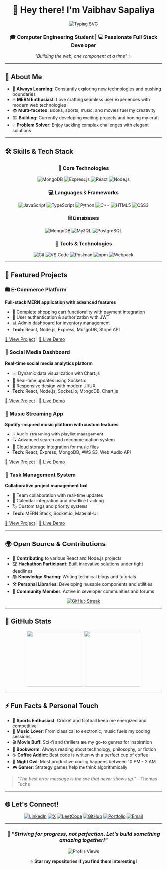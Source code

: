 <div align="center">

# 👋 Hey there! I'm Vaibhav Sapaliya

<img src="https://readme-typing-svg.herokuapp.com?font=Fira+Code&size=24&duration=3000&pause=1000&color=00D4AA&center=true&vCenter=true&width=435&lines=MERN+Stack+Developer;Full+Stack+Enthusiast;Code+%26+Coffee+Lover;Always+Learning+%F0%9F%9A%80" alt="Typing SVG" />

### 🎓 Computer Engineering Student | 💻 Passionate Full Stack Developer

*"Building the web, one component at a time"* ✨

</div>

---

## 🚀 About Me

- 🌱 **Always Learning**: Constantly exploring new technologies and pushing boundaries
- 🔥 **MERN Enthusiast**: Love crafting seamless user experiences with modern web technologies  
- 📚 **Multi-faceted**: Books, sports, music, and movies fuel my creativity
- 🏗️ **Building**: Currently developing exciting projects and honing my craft
- 💡 **Problem Solver**: Enjoy tackling complex challenges with elegant solutions

---

## 🛠️ Skills & Tech Stack

<div align="center">

### 🎯 Core Technologies
![MongoDB](https://img.shields.io/badge/MongoDB-4EA94B?style=for-the-badge&logo=mongodb&logoColor=white)
![Express.js](https://img.shields.io/badge/Express.js-000000?style=for-the-badge&logo=express&logoColor=white)
![React](https://img.shields.io/badge/React-20232A?style=for-the-badge&logo=react&logoColor=61DAFB)
![Node.js](https://img.shields.io/badge/Node.js-339933?style=for-the-badge&logo=nodedotjs&logoColor=white)

### 💻 Languages & Frameworks
![JavaScript](https://img.shields.io/badge/JavaScript-F7DF1E?style=for-the-badge&logo=javascript&logoColor=black)
![TypeScript](https://img.shields.io/badge/TypeScript-007ACC?style=for-the-badge&logo=typescript&logoColor=white)
![Python](https://img.shields.io/badge/Python-3776AB?style=for-the-badge&logo=python&logoColor=white)
![C++](https://img.shields.io/badge/C++-00599C?style=for-the-badge&logo=cplusplus&logoColor=white)
![HTML5](https://img.shields.io/badge/HTML5-E34F26?style=for-the-badge&logo=html5&logoColor=white)
![CSS3](https://img.shields.io/badge/CSS3-1572B6?style=for-the-badge&logo=css3&logoColor=white)

### 🗄️ Databases
![MongoDB](https://img.shields.io/badge/MongoDB-4EA94B?style=for-the-badge&logo=mongodb&logoColor=white)
![MySQL](https://img.shields.io/badge/MySQL-4479A1?style=for-the-badge&logo=mysql&logoColor=white)
![PostgreSQL](https://img.shields.io/badge/PostgreSQL-316192?style=for-the-badge&logo=postgresql&logoColor=white)

### 🔧 Tools & Technologies
![Git](https://img.shields.io/badge/Git-F05032?style=for-the-badge&logo=git&logoColor=white)
![VS Code](https://img.shields.io/badge/VS%20Code-007ACC?style=for-the-badge&logo=visualstudiocode&logoColor=white)
![Postman](https://img.shields.io/badge/Postman-FF6C37?style=for-the-badge&logo=postman&logoColor=white)
![npm](https://img.shields.io/badge/npm-CB3837?style=for-the-badge&logo=npm&logoColor=white)
![Webpack](https://img.shields.io/badge/Webpack-8DD6F9?style=for-the-badge&logo=webpack&logoColor=black)

</div>

---

## 🌟 Featured Projects

### 🛍️ E-Commerce Platform
**Full-stack MERN application with advanced features**
- 🛒 Complete shopping cart functionality with payment integration
- 👤 User authentication & authorization with JWT
- 📊 Admin dashboard for inventory management
- **Tech**: React, Node.js, Express, MongoDB, Stripe API

[🔗 View Project](https://github.com/Vaibhavvs7) | [🚀 Live Demo](#)

### 📱 Social Media Dashboard
**Real-time social media analytics platform**
- 📈 Dynamic data visualization with Chart.js
- 🔄 Real-time updates using Socket.io
- 🎨 Responsive design with modern UI/UX
- **Tech**: React, Node.js, Socket.io, MongoDB, Chart.js

[🔗 View Project](https://github.com/Vaibhavvs7) | [🚀 Live Demo](#)

### 🎵 Music Streaming App
**Spotify-inspired music platform with custom features**
- 🎶 Audio streaming with playlist management
- 🔍 Advanced search and recommendation system
- 💾 Cloud storage integration for music files
- **Tech**: React, Express, MongoDB, AWS S3, Web Audio API

[🔗 View Project](https://github.com/Vaibhavvs7) | [🚀 Live Demo](#)

### 📝 Task Management System
**Collaborative project management tool**
- 👥 Team collaboration with real-time updates
- 📅 Calendar integration and deadline tracking
- 🏷️ Custom tags and priority systems
- **Tech**: MERN Stack, Socket.io, Material-UI

[🔗 View Project](https://github.com/Vaibhavvs7) | [🚀 Live Demo](#)

---

## 🌍 Open Source & Contributions

- 🤝 **Contributing** to various React and Node.js projects
- 🏆 **Hackathon Participant**: Built innovative solutions under tight deadlines
- 📚 **Knowledge Sharing**: Writing technical blogs and tutorials
- 🛠️ **Personal Libraries**: Developing reusable components and utilities
- 🌟 **Community Member**: Active in developer communities and forums

<div align="center">

[![GitHub Streak](https://github-readme-streak-stats.herokuapp.com?user=Vaibhavvs7&theme=tokyonight&hide_border=true)](https://git.io/streak-stats)

</div>

---

## 🎯 GitHub Stats

<div align="center">
  <img height="180em" src="https://github-readme-stats.vercel.app/api?username=Vaibhavvs7&show_icons=true&theme=tokyonight&include_all_commits=true&count_private=true&hide_border=true"/>
  <img height="180em" src="https://github-readme-stats.vercel.app/api/top-langs/?username=Vaibhavvs7&layout=compact&langs_count=8&theme=tokyonight&hide_border=true"/>
</div>

---

## ⚡ Fun Facts & Personal Touch

- 🏏 **Sports Enthusiast**: Cricket and football keep me energized and competitive
- 🎵 **Music Lover**: From classical to electronic, music fuels my coding sessions
- 🎬 **Movie Buff**: Sci-fi and thrillers are my go-to genres for inspiration
- 📖 **Bookworm**: Always reading about technology, philosophy, or fiction
- ☕ **Coffee Addict**: Best code is written with a perfect cup of coffee
- 🌙 **Night Owl**: Most productive coding happens between 10 PM - 2 AM
- 🎮 **Gamer**: Strategy games help me think algorithmically

> *"The best error message is the one that never shows up."* - Thomas Fuchs

---

## 🌐 Let's Connect!

<div align="center">

[![LinkedIn](https://img.shields.io/badge/LinkedIn-0077B5?style=for-the-badge&logo=linkedin&logoColor=white)](https://www.linkedin.com/in/vaibhavsapaliya/)
[![X](https://img.shields.io/badge/X-000000?style=for-the-badge&logo=x&logoColor=white)](https://x.com/VSapaliya66436)
[![LeetCode](https://img.shields.io/badge/LeetCode-FFA116?style=for-the-badge&logo=leetcode&logoColor=black)](https://leetcode.com/u/Vaibhav_VS/)
[![GitHub](https://img.shields.io/badge/GitHub-100000?style=for-the-badge&logo=github&logoColor=white)](https://github.com/Vaibhavvs7)
[![Portfolio](https://img.shields.io/badge/Portfolio-FF5722?style=for-the-badge&logo=google-chrome&logoColor=white)](#)
[![Email](https://img.shields.io/badge/Email-D14836?style=for-the-badge&logo=gmail&logoColor=white)](mailto:vaibhav.sapaliya@example.com)

</div>

---

<div align="center">

### 🚀 *"Striving for progress, not perfection. Let's build something amazing together!"*

![Profile Views](https://komarev.com/ghpvc/?username=Vaibhavvs7&color=blueviolet&style=flat-square&label=Profile+Views)

⭐ **Star my repositories if you find them interesting!**

</div>